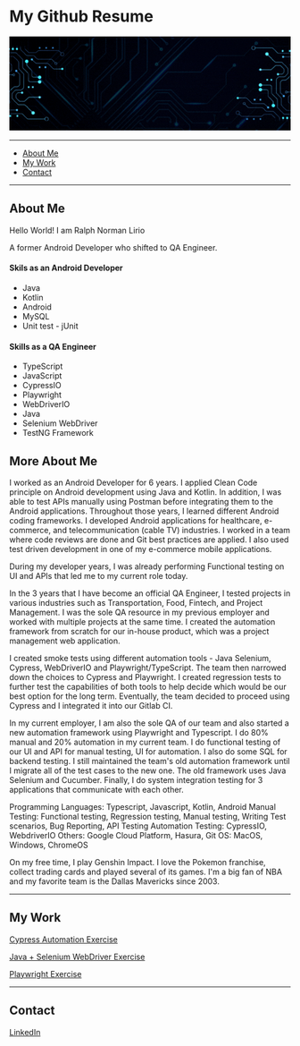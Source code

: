 # My Github Resume
<img src="https://github.com/normanlirio/profile/blob/main/assets/banner.gif" alt="Banner">

------------
- [About Me](https://github.com/normanlirio/profile/edit/main/README.md#about-me "About Me")
- [My Work](https://github.com/normanlirio/profile/edit/main/README.md#about-me "My Work")
- [Contact](https://github.com/normanlirio/profile/edit/main/README.md#about-me "Contact")


------------

## About Me
Hello World! I am Ralph Norman Lirio

A former Android Developer who shifted to QA Engineer.

#### Skils as an Android Developer
- Java
- Kotlin
- Android
- MySQL
- Unit test - jUnit

#### Skills as a QA Engineer
- TypeScript
- JavaScript
- CypressIO
- Playwright
- WebDriverIO
- Java
- Selenium WebDriver
- TestNG Framework

## More About Me
I worked as an Android Developer for 6 years. I applied Clean Code principle on Android development using Java and Kotlin. In addition, I was able to test APIs manually using Postman before integrating them to the Android applications.  Throughout those years, I learned different Android coding frameworks. I developed Android applications for healthcare, e-commerce, and telecommunication (cable TV) industries. I worked in a team where code reviews are done and Git best practices are applied. I also used test driven development in one of my e-commerce mobile applications.

During my developer years, I was already performing Functional testing on UI and APIs that led me to my current role today.

In the 3 years that I have become an official QA Engineer, I tested projects in various industries such as Transportation, Food, Fintech, and Project Management. I was the sole QA resource in my previous employer and worked with multiple projects at the same time. I created the automation framework from scratch for our in-house product, which was a project management web application.

I created smoke tests using different automation tools - Java Selenium, Cypress, WebDriverIO and Playwright/TypeScript. The team then narrowed down the choices to Cypress and Playwright. I created regression tests to further test the capabilities of both tools to help decide which would be our best option for the long term. Eventually, the team decided to proceed using Cypress and I integrated it into our Gitlab CI.

In my current employer, I am also the sole QA of our team and also started a new automation framework using Playwright and Typescript. I do 80% manual and 20% automation in my current team. I do functional testing of our UI and API for manual testing, UI for automation. I also do some SQL for backend testing. I still maintained the team's old automation framework until I migrate all of the test cases to the new one. The old framework uses Java Selenium and Cucumber. Finally, I do system integration testing for 3 applications that communicate with each other.

Programming Languages: Typescript, Javascript, Kotlin, Android
Manual Testing: Functional testing, Regression testing, Manual testing, Writing Test scenarios, Bug Reporting, API Testing
Automation Testing: CypressIO, WebdriverIO
Others: Google Cloud Platform, Hasura, Git
OS: MacOS, Windows, ChromeOS

On my free time, I play Genshin Impact. I love the Pokemon franchise, collect trading cards and played several of its games. I'm a big fan of NBA and my favorite team is the Dallas Mavericks since 2003.

------------
## My Work

[Cypress Automation Exercise](https://github.com/normanlirio/cypress-automation-practice "Cypress Automation Exercise")

[Java + Selenium WebDriver Exercise](https://github.com/normanlirio/automationpractice "Java + Selenium WebDriver")

[Playwright Exercise](https://github.com/normanlirio/playwright-automation-practice "Playwright Exercise")

------------

## Contact
[LinkedIn](https://www.linkedin.com/in/normz-l-8460807b/ "LinkedIn")
